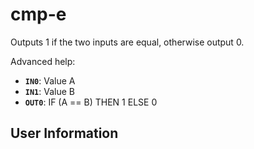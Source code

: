 # cmp-e
Outputs 1 if the two inputs are equal, otherwise output 0.

Advanced help:
- **`IN0`**: Value A
- **`IN1`**: Value B
- **`OUT0`**: IF (A == B) THEN 1 ELSE 0

## User Information
